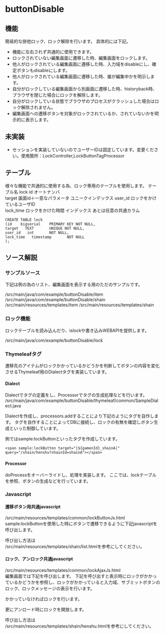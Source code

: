 # buttonDisable
## 機能
簡易的な排他ロック、ロック解除を行います。
具体的には下記。
- 機能に左右されず共通的に使用できます。
- ロックされていない編集画面に遷移した時、編集画面をロックします。
- 他人がロックされている編集画面に遷移した時、入力域をdisableにし、確定ボタンもdisableにします。
- 他人がロックされている編集画面に遷移した時、誰が編集中かを明示します。
- 自分がロックしている編集画面から別画面に遷移した時、historyback時、ブラウザを閉じた場合にロックを解除します。
- 自分がロックしている状態でブラウザのプロセスがクラッシュした場合はロック解除されません。
- 編集画面への遷移ボタンを対象がロックされているか、されていないかを明示的に表示します。
## 未実装
- セッションを実装していないのでユーザーIDは固定しています。変更ください。使用箇所：LockController,LockButtonTagProcessor
## テーブル
様々な機能で共通的に使用する為、ロック専用のテーブルを使用します。
テーブル名 lock
id オートナンバ			
target 画面id＋一意なパラメータ ユニークインデックス
user_id ロックをかけているユーザID			
lock_time ロックをかけた時間 インデックス
あとは任意の共通カラム		

```
CREATE TABLE lock
(id    bigserial    PRIMARY KEY NOT NULL,
target   TEXT       UNIQUE NOT NULL,
user_id   int       NOT NULL,
lock_time   timestamp       NOT NULL
);
```

## ソース解説
### サンプルソース
下記は例の為のリスト、編集画面を表示する用のただのサンプルです。

/src/main/java/com/example/buttonDisable/item
/src/main/java/com/example/buttonDisable/shain
/src/main/resources/templates/item
/src/main/resources/templates/shain
### ロック機能
ロックテーブルを読み込んだり、islockや書き込みWEBAPIを提供します。

/src/main/java/com/example/buttonDisable/lock
### Thymeleafタグ
遷移先のアイテムがロックかかっているかどうかを判断してボタンの内容を変化させるThymeleaf用のDialectタグを実装しています。
#### Dialect
Dialectでタグの定義をし、Processorでタグの生成処理などを行います。
/src/main/java/com/example/buttonDisable/thymeleaf/common/SampleDialect.java

Dialectを作成し、processors.addすることにより下記のようにタグを自作します。
タグを自作することによってDBに接続し、ロックの有無を確認しボタン生成といった制御しています。

例ではsample:lockButtonといったタグを作成しています。
```
<span sample:lockButton target="|${gamenId}_shainA|" query="/shain/henshu?shainId=shainA"></span>
```
#### Processor
doProcessをオーバーライドし、処理を実装します。
ここでは、lockテーブルを参照、ボタンの生成などを行っています。
### Javascript
#### 遷移ボタン用共通javascript
/src/main/resources/templates/common/lockButtonJs.html<br>
sample:lockButtonを使用した時にボタンで遷移できるように下記javascriptを呼び出します。

呼び出し方法は<br>
/src/main/resources/templates/shain/list.htmlを参考にしてください。
#### ロック、アンロック共通javascript
/src/main/resources/templates/common/lockAjaxJs.html<br>
編集画面では下記を呼び出します。
下記を呼び出すと表示時にロックがかかっているかどうかを参照し、ロックがかかっていると入力域、サブミットボタンのロック、ロックメッセージの表示を行います。

かかっていなければロックを行います。

更にアンロード時にロックを開放します。

呼び出し方法は<br>
/src/main/resources/templates/shain/henshu.htmlを参考にしてください。